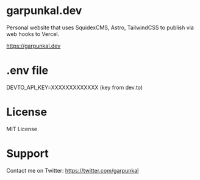 # garpunkal.dev

Personal website that uses SquidexCMS, Astro, TailwindCSS to publish via web hooks to Vercel.

https://garpunkal.dev

# .env file
DEVTO_API_KEY=XXXXXXXXXXXXX (key from dev.to)

# License 
MIT License 
    
# Support
Contact me on Twitter: https://twitter.com/garpunkal

